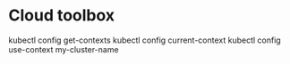 # Cloud toolbox

kubectl config get-contexts 
kubectl config current-context 
kubectl config use-context my-cluster-name